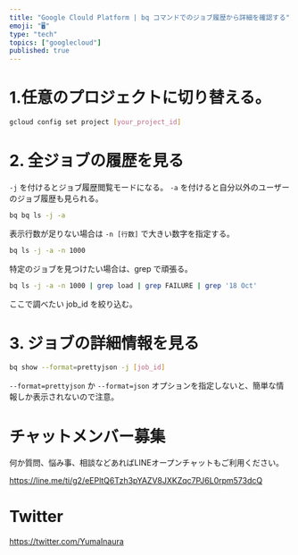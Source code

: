 ```yaml
---
title: "Google Clould Platform | bq コマンドでのジョブ履歴から詳細を確認する"
emoji: "🖥"
type: "tech"
topics: ["googlecloud"]
published: true
---
```


# 1.任意のプロジェクトに切り替える。

```bash
gcloud config set project [your_project_id]
```

# 2. 全ジョブの履歴を見る

`-j` を付けるとジョブ履歴閲覧モードになる。
`-a` を付けると自分以外のユーザーのジョブ履歴も見られる。

```bash
bq bq ls -j -a
```

表示行数が足りない場合は `-n [行数]` で大きい数字を指定する。

```bash
bq ls -j -a -n 1000
```

特定のジョブを見つけたい場合は、grep で頑張る。

```bash
bq ls -j -a -n 1000 | grep load | grep FAILURE | grep '18 Oct'
```

ここで調べたい job_id を絞り込む。

# 3. ジョブの詳細情報を見る

```bash
bq show --format=prettyjson -j [job_id]
```


`--format=prettyjson` か `--format=json` オプションを指定しないと、簡単な情報しか表示されないので注意。








<!-- Update From Qiita API -->

# チャットメンバー募集


何か質問、悩み事、相談などあればLINEオープンチャットもご利用ください。

https://line.me/ti/g2/eEPltQ6Tzh3pYAZV8JXKZqc7PJ6L0rpm573dcQ





# Twitter


https://twitter.com/YumaInaura


<!-- Update From Qiita API -->


